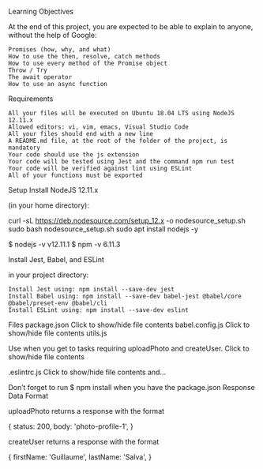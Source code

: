 Learning Objectives

At the end of this project, you are expected to be able to explain to anyone, without the help of Google:

    Promises (how, why, and what)
    How to use the then, resolve, catch methods
    How to use every method of the Promise object
    Throw / Try
    The await operator
    How to use an async function

Requirements

    All your files will be executed on Ubuntu 18.04 LTS using NodeJS 12.11.x
    Allowed editors: vi, vim, emacs, Visual Studio Code
    All your files should end with a new line
    A README.md file, at the root of the folder of the project, is mandatory
    Your code should use the js extension
    Your code will be tested using Jest and the command npm run test
    Your code will be verified against lint using ESLint
    All of your functions must be exported

Setup
Install NodeJS 12.11.x

(in your home directory):

curl -sL https://deb.nodesource.com/setup_12.x -o nodesource_setup.sh
sudo bash nodesource_setup.sh
sudo apt install nodejs -y

$ nodejs -v
v12.11.1
$ npm -v
6.11.3

Install Jest, Babel, and ESLint

in your project directory:

    Install Jest using: npm install --save-dev jest
    Install Babel using: npm install --save-dev babel-jest @babel/core @babel/preset-env @babel/cli
    Install ESLint using: npm install --save-dev eslint

Files
package.json
Click to show/hide file contents
babel.config.js
Click to show/hide file contents
utils.js

Use when you get to tasks requiring uploadPhoto and createUser.
Click to show/hide file contents

.eslintrc.js
Click to show/hide file contents
and…

Don’t forget to run $ npm install when you have the package.json
Response Data Format

uploadPhoto returns a response with the format

{
  status: 200,
  body: 'photo-profile-1',
}

createUser returns a response with the format

{
  firstName: 'Guillaume',
  lastName: 'Salva',
}
